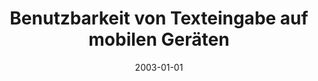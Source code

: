 ---
abstract: ''
authors:
- Thomas Költringer
date: '2003-01-01'
featured: false
links:
- name: Publik
  url: https://publik.tuwien.ac.at/showentry.php?ID=138162&lang=2
publication_types:
- '7'
publishDate: '2003-01-01'
title: Benutzbarkeit von Texteingabe auf mobilen Geräten
url_pdf: ''
---